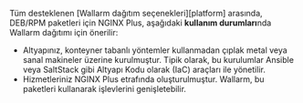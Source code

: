 Tüm desteklenen [Wallarm dağıtım seçenekleri][platform] arasında, DEB/RPM paketleri için NGINX Plus, aşağıdaki **kullanım durumları**nda Wallarm dağıtımı için önerilir:

* Altyapınız, konteyner tabanlı yöntemler kullanmadan çıplak metal veya sanal makineler üzerine kurulmuştur. Tipik olarak, bu kurulumlar Ansible veya SaltStack gibi Altyapı Kodu olarak (IaC) araçları ile yönetilir.
* Hizmetleriniz NGINX Plus etrafında oluşturulmuştur. Wallarm, bu paketleri kullanarak işlevlerini genişletebilir.